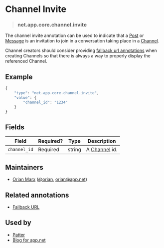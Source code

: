 <!-- give your annotation a title -->
# Channel Invite

<!-- specify the "type" for your annotation -->
> ### net.app.core.channel.invite

<!-- provide a description of what your annotation represents -->
The channel invite annotation can be used to indicate that a [Post](http://developers.app.net/docs/resources/post/) or [Message](http://developers.app.net/docs/resources/message/) is an invitation to join in a conversation taking place in a [Channel](http://developers.app.net/docs/resources/channel/). 

Channel creators should consider providing [fallback url annotations](net.app.core.fallback_url.md) when creating Channels so that there is always a way to properly display the referenced Channel.

<!-- provide at least one example of what your annotation might look like in the wild -->
## Example

~~~ js
{
    "type": "net.app.core.channel.invite",
    "value": {
        "channel_id": "1234"
    }
}
~~~

<!-- provide a complete description of the fields in the "value" object for your annotation -->
## Fields

| Field        | Required? | Type   | Description                                                        |
| -----        | --------- | ----   | -----------                                                        |
| `channel_id` | Required  | string | A [Channel](http://developers.app.net/docs/resources/channel/) id. |

<!-- provide a way to contact you -->
## Maintainers
* [Orian Marx](http://orianmarx.com) ([@orian](https://alpha.app.net/orian), [orian@app.net](mailto:orian@app.net))

<!-- provide references to related annotations -->
## Related annotations
* [Fallback URL](net.app.core.fallback_url.md)

<!-- provide references to compatible apps / service -->
## Used by

* [Patter](http://patter-app.net)
* [Blog for app.net](http://blog-app.net)
